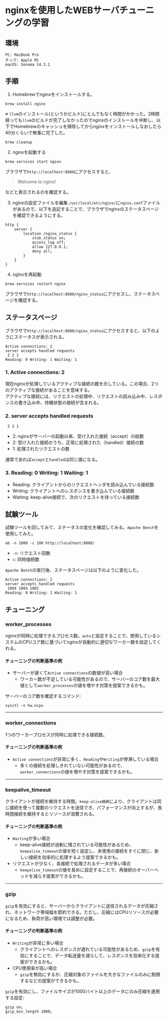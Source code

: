 # nginxを使用したWEBサーバチューニングの学習

## 環境
```
PC: MacBook Pro
チップ: Apple M1
macOS: Sonoma 14.3.1
```

## 手順
1. Homebrewでnginxをインストールする。
```
brew install nginx
```
※ `llvm`のインストール(というかビルド)にとんでもなく時間がかかった。2時間経っても`llvm`のビルドが完了しなかったのでnginxのインストールを中断し、以下でHomebrewのキャッシュを掃除してからnginxをインストールしなおしたら40分くらいで無事に完了した。
```
brew cleanup
```
2. nginxを起動する
```
brew services start nginx
```
ブラウザで`http://localhost:8080`にアクセスすると、

> Welcome to nginx!

などと表示されるのを確認する。

3. nginxの設定ファイルを編集
`/usr/local/etc/nginx/`に`nginx.conf`ファイルがあるので、以下を追記することで、ブラウザでnginxのステータスページを確認できるようにする。
```
http {
    server {
        location /nginx_status {
            stub_status on;
            access_log off;
            allow 127.0.0.1;
            deny all;
        }
    }
}
```
4. nginxを再起動
```
brew services restart nginx
```
ブラウザで`http://localhost:8080/nginx_status`にアクセスし、ステータスページを確認する。

## ステータスページ
ブラウザで`http://localhost:8080/nginx_status`にアクセスすると、以下のようにステータスが表示される。
```
Active connections: 2 
server accepts handled requests
 2 2 1 
Reading: 0 Writing: 1 Waiting: 1 
```
### 1. Active connections: 2
現在nginxが処理しているアクティブな接続の数を示している。この場合、2つのアクティブな接続があることを意味する。  
アクティブな接続には、リクエストの処理中、リクエストの読み込み中、レスポンスの書き込み中、待機状態の接続が含まれる。

### 2. server accepts handled requests
```
 2 2 1
```
- 2: nginxがサーバーの起動以来、受け入れた接続（accept）の総数
- 2: 受け入れた接続のうち、正常に処理された（handled）接続の数
- 1: 処理されたリクエストの数

通常であれば`accept`と`handled`は同じ値になる。

### 3. Reading: 0 Writing: 1 Waiting: 1
- Reading: クライアントからのリクエストヘッダを読み込んでいる接続数
- Writing: クライアントへのレスポンスを書き込んでいる接続数
- Waiting: keep-alive接続で、次のリクエストを待っている接続数

## 試験ツール
試験ツールを回してみて、ステータスの変化を確認してみる。`Apache Bench`を使用してみた。
```
ab -n 1000 -c 100 http://localhost:8080/
```
- `-n`: リクエスト回数
- `c`: 同時接続数

`Apache Bench`の実行後、ステータスページは以下のように変化した。
```
Active connections: 2 
server accepts handled requests
 1004 1004 1002 
Reading: 0 Writing: 1 Waiting: 1 
```

## チューニング
### worker_processes
nginxが同時に処理できるプロセス数。`auto`と設定することで、使用しているシステムのCPUコア数に基づいてnginxが自動的に適切なワーカー数を設定してくれる。

#### チューニングの判断基準の例
- サーバーが遅くて`Active connections`の数値が高い場合
  - ワーカー数が不足している可能性があるので、サーバーのコア数を最大値として`worker_processes`の値を増やす対策を提案できるかも。

サーバーのコア数を確認するコマンド:
```
sysctl -n hw.ncpu
```
---
### worker_connections
1つのワーカープロセスが同時に処理できる接続数。

#### チューニングの判断基準の例
- `Active connections`が非常に多く、`Reading`や`Writing`が停滞している場合
  - 多くの接続を処理しきれていない可能性があるので、`worker_connections`の値を増やす対策を提案できるかも。
---
### keepalive_timeout
クライアントが接続を維持する時間。`keep-alive接続`により、クライアントは同じ接続を使って複数のリクエストを送信でき、パフォーマンスが向上するが、長時間接続を維持するとリソースが浪費される。

#### チューニングの判断基準の例
- `Waiting`が多い場合
  - keep-alive接続が過剰に残されている可能性があるため、`keepalive_timeout`の値を短く設定し、未使用の接続をすぐに閉じ、新しい接続を効率的に処理するよう提案できるかも。
- リクエストが少なく、各接続で処理されるデータが多い場合
  - `keepalive_timeout`の値を長めに設定することで、再接続のオーバーヘッドを減らす提案ができるかも。
---
### gzip
`gzip`を有効にすると、サーバーからクライアントに送信されるデータが圧縮され、ネットワーク帯域幅を節約できる。ただし、圧縮にはCPUリソースが必要になるため、負荷が高い環境では調整が必要。

#### チューニングの判断基準の例
- `Writing`が非常に多い場合
  - クライアントへのレスポンスが遅れている可能性があるため、`gzip`を有効にすることで、データ転送量を減らして、レスポンスを効率化する提案ができるかも。
- CPU使用率が高い場合
  - `gzip`を無効にするか、圧縮対象のファイルを大きなファイルのみに制限するなどの提案ができるかも。

`gzip`を有効にし、ファイルサイズが1000バイト以上のデータにのみ圧縮を適用する設定:
```
gzip on;
gzip_min_length 1000;
```
